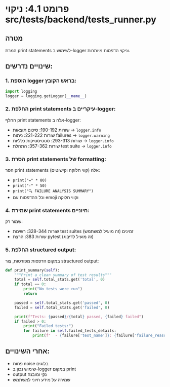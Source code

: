 # פרומט 4.1: ניקוי src/tests/backend/tests_runner.py

## מטרה

המרת print statements לשימוש ב-logger וניקוי הדפסות מיותרות.

## שינויים נדרשים:

### 1. הוספת logger בראש הקובץ:

```python
import logging
logger = logging.getLogger(__name__)
```

### 2. החלפת print statements עיקריים ב-logger:

החלף print statements אלה ב-logger:

- שורות 190-192: סיכום תוצאות → `logger.info`
- שורות 221-222: ניתוח failures → `logger.warning`
- שורות 293-313: סטטיסטיקות כלליות → `logger.info`
- שורות 357-362: התחלת test suite → `logger.info`

### 3. הסרת print statements של formatting:

הסר print statements אלה (קווי חלוקה וקישוטים):

- `print("=" * 80)`
- `print("-" * 50)`
- `print("🔍 FAILURE ANALYSIS SUMMARY")`
- וכל ההדפסות עם emoji וקווי חלוקה

### 4. שמירת print statements חיוניים:

שמור רק:

- שורות 328-344: רשימת test suites זמינים (זה מועיל למשתמש)
- שורות 383: הרצת pytest (זה מועיל לדיבוג)

### 5. החלפת structured output:

במקום הדפסות מפורטות, צור structured output:

```python
def print_summary(self):
    """Print a clean summary of test results"""
    total = self.total_stats.get('total', 0)
    if total == 0:
        print("No tests were run")
        return

    passed = self.total_stats.get('passed', 0)
    failed = self.total_stats.get('failed', 0)

    print(f"Tests: {passed}/{total} passed, {failed} failed")
    if failed > 0:
        print("Failed tests:")
        for failure in self.failed_tests_details:
            print(f"  - {failure['test_name']}: {failure['failure_reason']}")
```

## אחרי השינויים:

- פחות noise בלוגים
- שימוש נכון ב-logger במקום print
- output נקי ומובנה
- שמירה על מידע חיוני למשתמש
